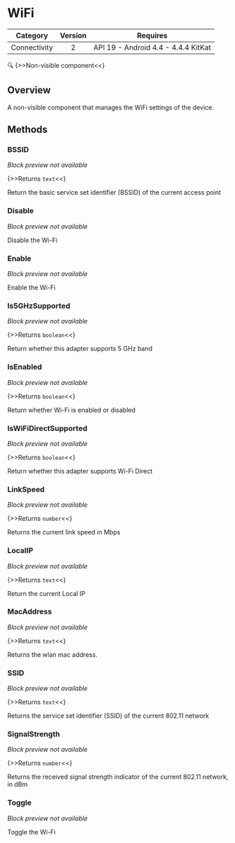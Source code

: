 # WiFi

| Category | Version | Requires |
|:--------:|:-------:|:--------:|
|Connectivity|2|API 19 - Android 4.4 - 4.4.4 KitKat|

:mag: {>>Non-visible component<<}

## Overview

A non-visible component that manages the WiFi settings of the device.

## Methods

### BSSID

_Block preview not available_

{>>Returns `text`<<}

Return the basic service set identifier (BSSID) of the current access point

### Disable

_Block preview not available_

Disable the Wi-Fi

### Enable

_Block preview not available_

Enable the Wi-Fi

### Is5GHzSupported

_Block preview not available_

{>>Returns `boolean`<<}

Return whether this adapter supports 5 GHz band

### IsEnabled

_Block preview not available_

{>>Returns `boolean`<<}

Return whether Wi-Fi is enabled or disabled

### IsWiFiDirectSupported

_Block preview not available_

{>>Returns `boolean`<<}

Return whether this adapter supports Wi-Fi Direct

### LinkSpeed

_Block preview not available_

{>>Returns `number`<<}

Returns the current link speed in Mbps

### LocalIP

_Block preview not available_

{>>Returns `text`<<}

Return the current Local IP

### MacAddress

_Block preview not available_

{>>Returns `text`<<}

Returns the wlan mac address.

### SSID

_Block preview not available_

{>>Returns `text`<<}

Returns the service set identifier (SSID) of the current 802.11 network

### SignalStrength

_Block preview not available_

{>>Returns `number`<<}

Returns the received signal strength indicator of the current 802.11 network, in dBm

### Toggle

_Block preview not available_

Toggle the Wi-Fi